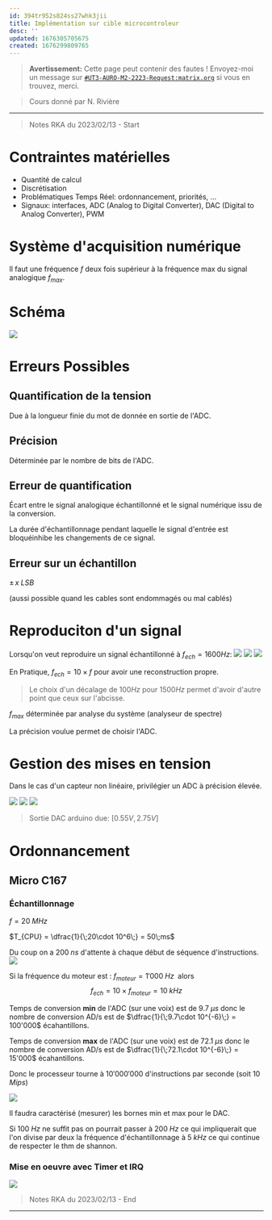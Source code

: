 ```yaml
---
id: 394tr952s824ss27whk3jii
title: Implémentation sur cible microcontroleur
desc: ''
updated: 1676305705675
created: 1676299809765
---
```


> **Avertissement:**
Cette page peut contenir des fautes ! Envoyez-moi un message sur [`#UT3-AURO-M2-2223-Request:matrix.org`](https://matrix.to/#/#UT3-AURO-M2-2223-Request:matrix.org) si vous en trouvez, merci.

> Cours donné par N. Rivière

---

> Notes RKA du 2023/02/13 - Start




# Contraintes matérielles

- Quantité de calcul
- Discrétisation
- Problématiques Temps Réel: ordonnancement, priorités, ...
- Signaux: interfaces, ADC (Analog to Digital Converter), DAC (Digital to Analog Converter), PWM

# Système d'acquisition numérique

Il faut une fréquence $f$ deux fois supérieur à la fréquence max du signal analogique $f_{max}$.

# Schéma

![](/assets/images/B3.CCTR.CM.Implementation.BB20230213-01.png)

# Erreurs Possibles

## Quantification de la tension

Due à la longueur finie du mot de donnée en sortie de l'ADC.

## Précision

Déterminée par le nombre de bits de l'ADC.

## Erreur de quantification

Écart entre le signal analogique échantillonné et le signal numérique issu de la conversion.

La durée d'échantillonnage pendant laquelle le signal d'entrée est bloquéinhibe les changements de ce signal.

## Erreur sur un échantillon

$\pm\, x \; LSB$

(aussi possible quand les cables sont endommagés ou mal cablés)

# Reproduciton d'un signal

Lorsqu'on veut reproduire un signal échantillonné à $f_{ech} = 1600 Hz$:
![](/assets/images/B3.CCTR.CM.Implementation.BB20230213-02.png)
![](/assets/images/B3.CCTR.CM.Implementation.BB20230213-03.png)
![](/assets/images/B3.CCTR.CM.Implementation.BB20230213-04.png)

En Pratique, $f_{ech} = 10\times f$ pour avoir une reconstruction propre.

> Le choix d'un décalage de $100Hz$ pour $1500Hz$ permet d'avoir d'autre point que ceux sur l'abcisse.

$f_{max}$ déterminée par analyse du système (analyseur de spectre)

La précision voulue permet de choisir l'ADC.

# Gestion des mises en tension

Dans le cas d'un capteur non linéaire, privilégier un ADC à précision élevée.

![](/assets/images/B3.CCTR.CM.Implementation.BB20230213-05.png)
![](/assets/images/B3.CCTR.CM.Implementation.BB20230213-06.png)
![](/assets/images/B3.CCTR.CM.Implementation.BB20230213-07.png)

> Sortie DAC arduino due: $[0.55V,2.75V]$

# Ordonnancement

## Micro C167

### Échantillonnage

$f = 20\;MHz$

$T_{CPU} = \dfrac{1}{\;20\cdot 10^6\;} = 50\;ms$

Du coup on a $200\;ns$ d'attente à chaque début de séquence d'instructions.
![](/assets/images/B3.CCTR.CM.Implementation.BB20230213-08.png)

Si la fréquence du moteur est : $f_{moteur} = 1'000\; Hz\;$ alors
$$
f_{ech} = 10 \times f_{moteur} = 10\; kHz
$$

Temps de conversion **min** de l'ADC (sur une voix) est de $9.7\;\mu s$ donc le nombre de conversion AD/s est de $\dfrac{1}{\;9.7\cdot 10^{-6}\;} = 100'000$ écahantillons.

Temps de conversion **max** de l'ADC (sur une voix) est de $72.1\;\mu s$ donc le nombre de conversion AD/s est de $\dfrac{1}{\;72.1\cdot 10^{-6}\;} = 15'000$ écahantillons.

Donc le processeur tourne à $10'000'000$ d'instructions par seconde (soit $10\;Mips$)

![](/assets/images/B3.CCTR.CM.Implementation.BB20230213-09.png)

Il faudra caractérisé (mesurer) les bornes min et max pour le DAC.

Si $100\;Hz$ ne suffit pas on pourrait passer à $200\;Hz$ ce qui impliquerait que l'on divise par deux la fréquence d'échantillonnage à $5\;kHz$ ce qui continue de respecter le thm de shannon.

### Mise en oeuvre avec Timer et IRQ

![](/assets/images/B3.CCTR.CM.Implementation.BB20230213-10.png)



> Notes RKA du 2023/02/13 - End

---